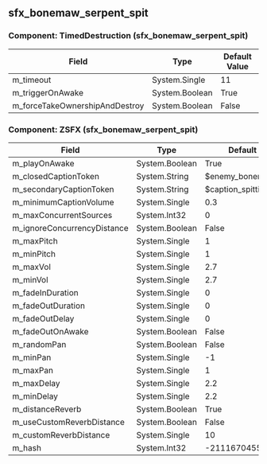 ## sfx_bonemaw_serpent_spit

### Component: TimedDestruction (sfx_bonemaw_serpent_spit)

|Field|Type|Default Value|
|-----|----|-------------|
|m_timeout|System.Single|11|
|m_triggerOnAwake|System.Boolean|True|
|m_forceTakeOwnershipAndDestroy|System.Boolean|False|

### Component: ZSFX (sfx_bonemaw_serpent_spit)

|Field|Type|Default Value|
|-----|----|-------------|
|m_playOnAwake|System.Boolean|True|
|m_closedCaptionToken|System.String|$enemy_bonemawserpent|
|m_secondaryCaptionToken|System.String|$caption_spitting|
|m_minimumCaptionVolume|System.Single|0.3|
|m_maxConcurrentSources|System.Int32|0|
|m_ignoreConcurrencyDistance|System.Boolean|False|
|m_maxPitch|System.Single|1|
|m_minPitch|System.Single|1|
|m_maxVol|System.Single|2.7|
|m_minVol|System.Single|2.7|
|m_fadeInDuration|System.Single|0|
|m_fadeOutDuration|System.Single|0|
|m_fadeOutDelay|System.Single|0|
|m_fadeOutOnAwake|System.Boolean|False|
|m_randomPan|System.Boolean|False|
|m_minPan|System.Single|-1|
|m_maxPan|System.Single|1|
|m_maxDelay|System.Single|2.2|
|m_minDelay|System.Single|2.2|
|m_distanceReverb|System.Boolean|True|
|m_useCustomReverbDistance|System.Boolean|False|
|m_customReverbDistance|System.Single|10|
|m_hash|System.Int32|-2111670455|

